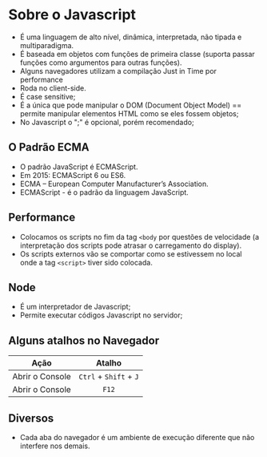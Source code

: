 # Sobre o Javascript

- É uma linguagem de alto nível, dinâmica, interpretada, não tipada e multiparadigma.
- É baseada em objetos com funções de primeira classe (suporta passar funções como argumentos para outras funções).
- Alguns navegadores utilizam a compilação Just in Time por performance
- Roda no client-side.
- É case sensitive; 
- É a única que pode manipular o DOM (Document Object Model) == permite manipular elementos HTML como se eles fossem objetos;
- No Javascript o ";" é opcional, porém recomendado;

## O Padrão ECMA

- O padrão JavaScript é ECMAScript.
- Em 2015: ECMAScript 6 ou ES6.
- ECMA – European Computer Manufacturer’s Association. 
- ECMAScript - é o padrão da linguagem JavaScript.

## Performance

- Colocamos os scripts no fim da tag ```<body``` por questões de velocidade (a interpretação dos scripts pode atrasar o carregamento do display).
- Os scripts externos vão se comportar como se estivessem no local onde a tag ```<script>``` tiver sido colocada.

## Node

- É um interpretador de Javascript;
- Permite executar códigos Javascript no servidor;

## Alguns atalhos no Navegador

| Ação | Atalho |
| :---: | :---: |
| Abrir o Console | ```Ctrl``` + ```Shift``` + ```J``` |
| Abrir o Console | ```F12``` |

## Diversos

- Cada aba do navegador é um ambiente de execução diferente que não interfere nos demais.
